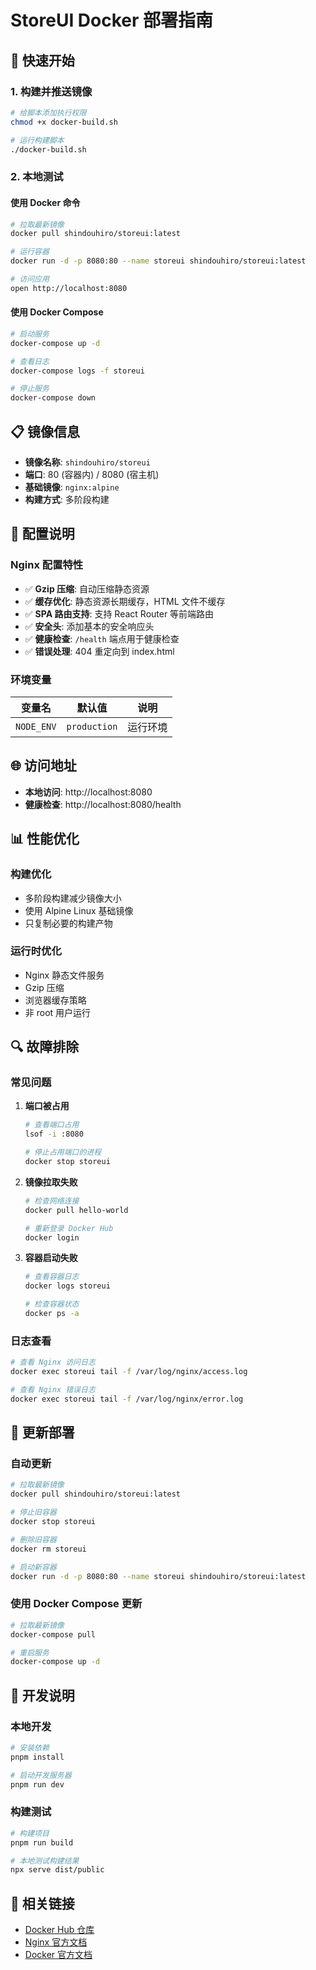 # StoreUI Docker 部署指南

## 🚀 快速开始

### 1. 构建并推送镜像

```bash
# 给脚本添加执行权限
chmod +x docker-build.sh

# 运行构建脚本
./docker-build.sh
```

### 2. 本地测试

#### 使用 Docker 命令
```bash
# 拉取最新镜像
docker pull shindouhiro/storeui:latest

# 运行容器
docker run -d -p 8080:80 --name storeui shindouhiro/storeui:latest

# 访问应用
open http://localhost:8080
```

#### 使用 Docker Compose
```bash
# 启动服务
docker-compose up -d

# 查看日志
docker-compose logs -f storeui

# 停止服务
docker-compose down
```

## 📋 镜像信息

- **镜像名称**: `shindouhiro/storeui`
- **端口**: 80 (容器内) / 8080 (宿主机)
- **基础镜像**: `nginx:alpine`
- **构建方式**: 多阶段构建

## 🔧 配置说明

### Nginx 配置特性

- ✅ **Gzip 压缩**: 自动压缩静态资源
- ✅ **缓存优化**: 静态资源长期缓存，HTML 文件不缓存
- ✅ **SPA 路由支持**: 支持 React Router 等前端路由
- ✅ **安全头**: 添加基本的安全响应头
- ✅ **健康检查**: `/health` 端点用于健康检查
- ✅ **错误处理**: 404 重定向到 index.html

### 环境变量

| 变量名 | 默认值 | 说明 |
|--------|--------|------|
| `NODE_ENV` | `production` | 运行环境 |

## 🌐 访问地址

- **本地访问**: http://localhost:8080
- **健康检查**: http://localhost:8080/health

## 📊 性能优化

### 构建优化
- 多阶段构建减少镜像大小
- 使用 Alpine Linux 基础镜像
- 只复制必要的构建产物

### 运行时优化
- Nginx 静态文件服务
- Gzip 压缩
- 浏览器缓存策略
- 非 root 用户运行

## 🔍 故障排除

### 常见问题

1. **端口被占用**
   ```bash
   # 查看端口占用
   lsof -i :8080
   
   # 停止占用端口的进程
   docker stop storeui
   ```

2. **镜像拉取失败**
   ```bash
   # 检查网络连接
   docker pull hello-world
   
   # 重新登录 Docker Hub
   docker login
   ```

3. **容器启动失败**
   ```bash
   # 查看容器日志
   docker logs storeui
   
   # 检查容器状态
   docker ps -a
   ```

### 日志查看

```bash
# 查看 Nginx 访问日志
docker exec storeui tail -f /var/log/nginx/access.log

# 查看 Nginx 错误日志
docker exec storeui tail -f /var/log/nginx/error.log
```

## 🔄 更新部署

### 自动更新
```bash
# 拉取最新镜像
docker pull shindouhiro/storeui:latest

# 停止旧容器
docker stop storeui

# 删除旧容器
docker rm storeui

# 启动新容器
docker run -d -p 8080:80 --name storeui shindouhiro/storeui:latest
```

### 使用 Docker Compose 更新
```bash
# 拉取最新镜像
docker-compose pull

# 重启服务
docker-compose up -d
```

## 📝 开发说明

### 本地开发
```bash
# 安装依赖
pnpm install

# 启动开发服务器
pnpm run dev
```

### 构建测试
```bash
# 构建项目
pnpm run build

# 本地测试构建结果
npx serve dist/public
```

## 🔗 相关链接

- [Docker Hub 仓库](https://hub.docker.com/r/shindouhiro/storeui)
- [Nginx 官方文档](https://nginx.org/en/docs/)
- [Docker 官方文档](https://docs.docker.com/) 
